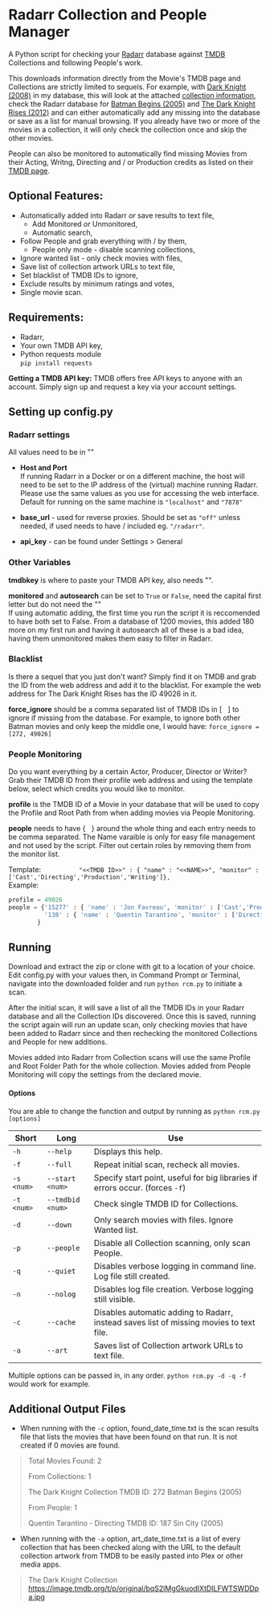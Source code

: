 # Radarr Collection and People Manager

A Python script for checking your [Radarr](https://radarr.video/) database against [TMDB](https://www.themoviedb.org/) Collections and following People's work.<br>

This downloads information directly from the Movie's TMDB page and Collections are strictly limited to sequels. For example, with [Dark Knight (2008)](https://www.themoviedb.org/movie/155-the-dark-knight) in my database, this will look at the attached [collection information](https://www.themoviedb.org/collection/263-the-dark-knight-collection?language=en-US), check the Radarr database for [Batman Begins (2005)](https://www.themoviedb.org/movie/272?language=en-US) and [The Dark Knight Rises (2012)](https://www.themoviedb.org/movie/49026?language=en-US) and can either automatically add any missing into the database or save as a list for manual browsing. If you already have two or more of the movies in a collection, it will only check the collection once and skip the other movies. 

People can also be monitored to automatically find missing Movies from their Acting, Writng, Directing and / or Production credits as listed on their [TMDB page](https://www.themoviedb.org/person/138-quentin-tarantino?language=en-US). 

## Optional Features: <br>
- Automatically added into Radarr _or_ save results to text file, <br> 
	- Add Monitored _or_ Unmonitored, <br>
    - Automatic search, <br>
- Follow People and grab everything with / by them, <br>
	- People only mode - disable scanning collections,<br>
- Ignore wanted list - only check movies with files, <br>
- Save list of collection artwork URLs to text file, <br>
- Set blacklist of TMDB IDs to ignore, <br>
- Exclude results by minimum ratings and votes, <br>
- Single movie scan. <br>
  
## Requirements:
- Radarr, <br>
- Your own TMDB API key, <br>
- Python requests module<br>
	`pip install requests`
  
**Getting a TMDB API key:** TMDB offers free API keys to anyone with an account. Simply sign up and request a key via your account settings.
  
## Setting up config.py
### Radarr settings

All values need to be in ""<br>

- **Host and Port** <br>
If running Radarr in a Docker or on a different machine, the host will need to be set to the IP address of the (virtual) machine running Radarr. Please use the same values as you use for accessing the web interface. Default for running on the same machine is `"localhost"` and `"7878"` <br>

- **base_url** - used for reverse proxies. Should be set as `"off"` unless needed, if used needs to have / included eg. `"/radarr"`. <br>

- **api_key** - can be found under Settings > General <br>

### Other Variables 
**tmdbkey** is where to paste your TMDB API key, also needs "".

**monitored** and **autosearch** can be set to `True` or `False`, need the capital first letter but do not need the "" <br>
If using automatic adding, the first time you run the script it is reccomended to have both set to False. From a database of 1200 movies, this added 180 more on my first run and having it autosearch all of these is a bad idea, having them unmonitored makes them easy to filter in Radarr.

### Blacklist
Is there a sequel that you just don't want? Simply find it on TMDB and grab the ID from the web address and add it to the blacklist. For example the web address for The Dark Knight Rises has the ID 49026 in it.

**force_ignore** should be a comma separated list of TMDB IDs in [ &nbsp; ] to ignore if missing from the database. For example, to ignore both other Batman movies and only keep the middle one, I would have: `force_ignore = [272, 49026]`

### People Monitoring

Do you want everything by a certain Actor, Producer, Director or Writer? Grab their TMDB ID from their profile web address and using the template below, select which credits you would like to monitor. 

**profile** is the TMDB ID of a Movie in your database that will be used to copy the Profile and Root Path from when adding movies via People Monitoring.

**people** needs to have { &nbsp; } around the whole thing and each entry needs to be comma separated. The Name varaible is only for easy file management and not used by the script.
Filter out certain roles by removing them from the monitor list. 

Template: `          "<<TMDB ID>>" : { "name" : "<<NAME>>", "monitor" : ['Cast','Directing','Production','Writing']},`
<br>
Example:

```python
profile = 49026
people = {'15277' : { 'name' : 'Jon Favreau', 'monitor' : ['Cast','Production']}, 
          '138' : { 'name' : 'Quentin Tarantino', 'monitor' : ['Directing','Production']},
        }
```

## Running
Download and extract the zip or clone with git to a location of your choice. Edit config.py with your values then, in Command Prompt or Terminal, navigate into the downloaded folder and run `python rcm.py` to initiate a scan. <br>

After the initial scan, it will save a list of all the TMDB IDs in your Radarr database and all the Collection IDs discovered. Once this is saved, running the script again will run an update scan, only checking movies that have been added to Radarr since and then rechecking the monitored Collections and People for new additions.

Movies added into Radarr from Collection scans will use the same Profile and Root Folder Path for the whole collection. Movies added from People Monitoring will copy the settings from the declared movie.

#### Options

You are able to change the function and output by running as `python rcm.py [options]`

|	Short	|	Long	|	Use	|
|	---		|	---		|	---	|
| `-h` | `--help`		|	Displays this help.	|
| `-f` | `--full`		|	Repeat initial scan, recheck all movies.	|
| `-s <num>` | `--start <num>`	|	Specify start point, useful for big libraries if errors occur. (forces `-f`)	|
| `-t <num>` | `--tmdbid <num>` |	Check single TMDB ID for Collections.	|
| `-d` | `--down`		|	Only search movies with files. Ignore Wanted list.	|
| `-p` | `--people`		| 	Disable all Collection scanning, only scan People.	|
| `-q` | `--quiet`		|	Disables verbose logging in command line. Log file still created.	|
| `-n` | `--nolog` 		|	Disables log file creation. Verbose logging still visible.	|
| `-c` | `--cache`		|	Disables automatic adding to Radarr, instead saves list of missing movies to text file.	|
| `-a` | `--art`		|	Saves list of Collection artwork URLs to text file.	|

Multiple options can be passed in, in any order. `python rcm.py -d -q -f` would work for example.

## Additional Output Files

- When running with the `-c` option, found\_date\_time.txt is the scan results file that lists the movies that have been found on that run. It is not created if 0 movies are found.  <br>
> Total Movies Found: 2
> 
> From Collections: 1
> 
> The Dark Knight Collection    TMDB ID: 272    Batman Begins (2005)
> 
> From People: 1
> 
> Quentin Tarantino - Directing                                TMDB ID: 187            Sin City (2005)

- When running with the `-a` option, art\_date\_time.txt is a list of every collection that has been checked along with the URL to the default collection artwork from TMDB to be easily pasted into Plex or other media apps.
> The Dark Knight Collection 	 	https://image.tmdb.org/t/p/original/bqS2lMgGkuodIXtDILFWTSWDDpa.jpg 
